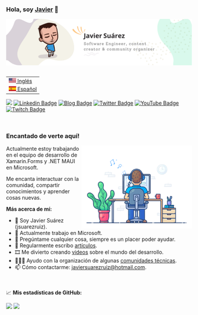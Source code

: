 ### Hola, soy <a href="https://javiersuarezruiz.wordpress.com" target="_blank">Javier</a> 👋

![Banner](images/banner.png)

<table align="right">
 <tr><td><a href="README.md"><img src="images/usa-flag.png" height="13"> Inglés</a></td></tr>
 <tr><td><a href="README-es.md"><img src="images/es-flag.png" height="13"> Español</a></td></tr>
</table>

![](https://komarev.com/ghpvc/?username=jsuarezruiz&style=flat-square)
[![Linkedin Badge](https://img.shields.io/badge/-LinkedIn-0e76a8?style=flat-square&logo=Linkedin&logoColor=white)](https://linkedin.com/in/jsuarezruiz)
[![Blog Badge](https://img.shields.io/badge/Website-3b5998?style=flat-square&logo=google-chrome&logoColor=white)](https://javiersuarezruiz.wordpress.com)
[![Twitter Badge](https://img.shields.io/badge/-Twitter-00acee?style=flat-square&logo=Twitter&logoColor=white)](https://twitter.com/jsuarezruiz)
[![YouTube Badge](https://img.shields.io/badge/-YouTube-E60101?style=flat-square&logo=YouTube&logoColor=white)](https://www.youtube.com/javiersuarezruiz)
[![Twitch Badge](https://img.shields.io/badge/-Twitch-5C3C96?style=flat-square&logo=Twitch&logoColor=white)](https://www.twitch.tv/jsuarezruiz)

</br>

### Encantado de verte aquí!

<img align="right" alt="Gif" src="https://raw.githubusercontent.com/jsuarezruiz/jsuarezruiz/master/images/coding.gif" width="300" />

Actualmente estoy trabajando en el equipo de desarrollo de Xamarin.Forms y .NET MAUI en Microsoft.

Me encanta interactuar con la comunidad, compartir conocimientos y aprender cosas nuevas.

**Más acerca de mí:**

- 👨 Soy Javier Suárez (jsuarezruiz).
- 🏢 Actualmente trabajo en Microsoft.
- 💬 Pregúntame cualquier cosa, siempre es un placer poder ayudar.
- 📝 Regularmente escribo [artículos](https://javiersuarezruiz.wordpress.com).
- 🎞️ Me divierto creando [videos](https://www.youtube.com/javiersuarezruiz) sobre el mundo del desarrollo.
- 🧑‍🤝‍🧑 Ayudo con la organización de algunas [comunidades técnicas](https://www.meetup.com/SevillaDotNet).
- 📫 Cómo contactarme: javiersuarezruiz@hotmail.com.

</br>

📈 **Mis estadísticas de GitHub:**

<p>
  <img height="180em" src="https://github-readme-stats.vercel.app/api?username=jsuarezruiz&show_icons=true&hide_border=true&&count_private=true&include_all_commits=true" />
  <img height="180em" src="https://github-readme-stats.vercel.app/api/top-langs/?username=jsuarezruiz&show_icons=true&hide_border=true&layout=compact&langs_count=8&hide=javascript"/>
</p>